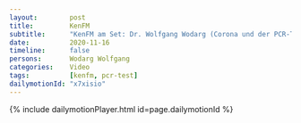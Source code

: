 ```yaml
---
layout:        post
title:         KenFM
subtitle:      "KenFM am Set: Dr. Wolfgang Wodarg (Corona und der PCR-Test)"
date:          2020-11-16
timeline:      false
persons:       Wodarg Wolfgang
categories:    Video
tags:          [kenfm, pcr-test]
dailymotionId: "x7xisio"
---
```

{% include dailymotionPlayer.html id=page.dailymotionId %}
